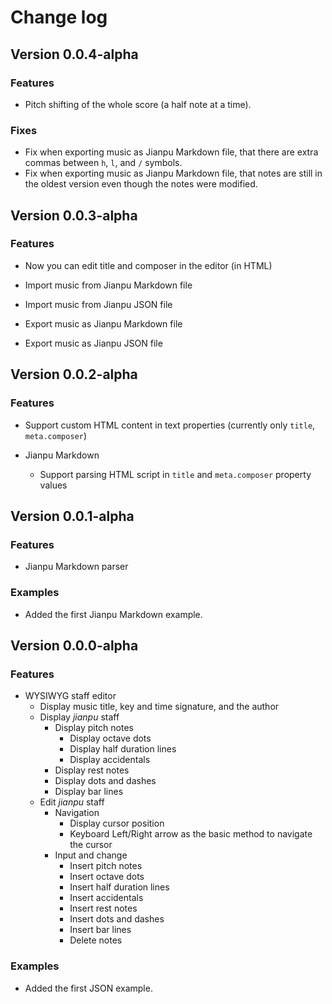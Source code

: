 # Change log

## Version 0.0.4-alpha

### Features

+ Pitch shifting of the whole score (a half note at a time).

### Fixes

- Fix when exporting music as Jianpu Markdown file, that there are extra commas between `h`, `l`, and `/` symbols.
- Fix when exporting music as Jianpu Markdown file, that notes are still in the oldest version even though the notes were modified.

## Version 0.0.3-alpha

### Features

+ Now you can edit title and composer in the editor (in HTML)

+ Import music from Jianpu Markdown file
+ Import music from Jianpu JSON file
+ Export music as Jianpu Markdown file
+ Export music as Jianpu JSON file

## Version 0.0.2-alpha

### Features

+ Support custom HTML content in text properties (currently only `title`, `meta.composer`)

+ Jianpu Markdown
  + Support parsing HTML script in `title` and `meta.composer` property values

## Version 0.0.1-alpha

### Features

+ Jianpu Markdown parser

### Examples

+ Added the first Jianpu Markdown example.

## Version 0.0.0-alpha

### Features

+ WYSIWYG staff editor
  + Display music title, key and time signature, and the author
  + Display *jianpu* staff
    + Display pitch notes
      + Display octave dots
      + Display half duration lines
      + Display accidentals
    + Display rest notes
    + Display dots and dashes
    + Display bar lines
  + Edit *jianpu* staff
    + Navigation
      + Display cursor position
      + Keyboard Left/Right arrow as the basic method to navigate the cursor
    + Input and change
      + Insert pitch notes
      + Insert octave dots
      + Insert half duration lines
      + Insert accidentals
      + Insert rest notes
      + Insert dots and dashes
      + Insert bar lines
      + Delete notes

### Examples

+ Added the first JSON example.
